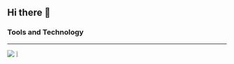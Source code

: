 ## Hi there 👋
### Tools and Technology
<hr>

![](https://upload.wikimedia.org/wikipedia/commons/thumb/d/d9/Node.js_logo.svg/1200px-Node.js_logo.svg.png)
<img src='https://raw.githubusercontent.com/aleksandryackovlev/openapi-mock-express-middleware/master/assets/express-logo.png' width=6%>
<!--
**Trent-dotcom/Trent-dotcom** is a ✨ _special_ ✨ repository because its `README.md` (this file) appears on your GitHub profile.

Here are some ideas to get you started:

- 🔭 I’m currently working on ...
- 🌱 I’m currently learning ...
- 👯 I’m looking to collaborate on ...
- 🤔 I’m looking for help with ...
- 💬 Ask me about ...
- 📫 How to reach me: ...
- 😄 Pronouns: ...
- ⚡ Fun fact: ...
-->
